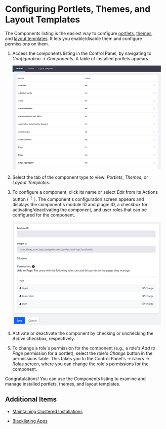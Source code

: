 # Configuring Portlets, Themes,  and Layout Templates

The Components listing is the easiest way to configure [portlets](https://help.liferay.com/hc/en-us/articles/360029046351-Introduction-to-Portlets), [themes](https://help.liferay.com/hc/en-us/articles/360035581011-UI-Architecture#themes), and [layout templates](https://help.liferay.com/hc/en-us/articles/360028726612-Layout-Templates). It lets you enable/disable them and configure permissions on them.

1. Access the components listing in the Control Panel, by navigating to *Configuration* &rarr; *Components*. A table of installed portlets appears.

    ![Figure 1: The components listing lets you manage the portlets, themes, and layout templates installed on your DXP instance.](./configuring-portlets-themes-and-layout-templates/images/01.png)

1. Select the tab of the component type to view: *Portlets*, *Themes*, or *Layout Templates*.

1. To configure a component, click its name or select *Edit* from its Actions button (![Actions](./configuring-portlets-themes-and-layout-templates/images/02.png)). The component's configuration screen appears and displays the component's module ID and plugin ID, a checkbox for activating/deactivating the component, and user roles that can be configured for the component.

    ![Figure 2: You can activate or deactivate a component, and change its permissions.](./configuring-portlets-themes-and-layout-templates/images/03.png)

1. Activate or deactivate the component by checking or unchecking the *Active* checkbox, respectively.

1. To change a role's permission for the component (e.g., a role's *Add to Page* permission for a portlet), select the role's *Change* button in the permissions table. This takes you to the Control Panel's &rarr; *Users* &rarr; *Roles* screen, where you can change the role's permissions for the component.

Congratulations! You can use the Components listing to examine and manage installed portlets, themes, and layout templates.

## Additional Items

* [Maintaining Clustered Installations](../../10-maintaining-clusters/01-maintaining-clustered-installations.md)

* [Blacklisting Apps](./blacklisting-apps.md)

